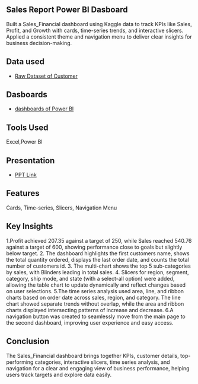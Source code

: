 ## Sales Report Power BI Dasboard
Built a Sales_Financial dashboard using Kaggle data to track KPIs like Sales, Profit, and Growth with cards, time-series trends, and interactive slicers. Applied a consistent theme and navigation menu to deliver clear insights for business decision-making.
## Data used
- <a href="https://github.com/nimmagantiharini/Sales-Report--Power-BI-Dashboard/blob/main/excel%20file.csv"> Raw Dataset of Customer</a>
## Dasboards
- <a href="https://github.com/nimmagantiharini/Sales-Report--Power-BI-Dashboard/blob/main/Task%203%20pbi.pbix"> dashboards of Power BI</a>
## Tools Used
Excel,Power BI
## Presentation
- <a href="https://github.com/nimmagantiharini/Sales-Report--Power-BI-Dashboard/blob/main/Task%203%20PPT.pptx"> PPT Link</a>
## Features 
Cards, Time-series, Slicers, Navigation Menu
## Key Insights
1.Profit achieved 207.35 against a target of 250, while Sales reached 540.76 against a target of 600, showing performance close to goals but slightly below target.
2. The dashboard highlights the first customers name, shows the total quantity ordered, displays the last order date, and counts the total number of customers id.
3. The multi-chart shows the top 5 sub-categories by sales, with Blinders leading in total sales.
4. Slicers for region, segment, category, ship mode, and state (with a select-all option) were added, allowing the table chart to update dynamically and reflect changes based on user selections.
5.The time series analysis used area, line, and ribbon charts based on order date across sales, region, and category. The line chart showed separate trends without overlap, while the area and ribbon charts displayed intersecting patterns of increase and decrease.
6.A navigation button was created to seamlessly move from the main page to the second dashboard, improving user experience and easy access.
## Conclusion
The Sales_Financial dashboard brings together KPIs, customer details, top-performing categories, interactive slicers, time series analysis, and navigation for a clear and engaging view of business performance, helping users track targets and explore data easily.

